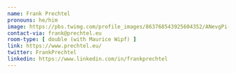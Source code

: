 ```yaml
---
name: Frank Prechtel
pronouns: he/him
image: https://pbs.twimg.com/profile_images/863768543925604352/ANevgPi-_400x400.jpg
contact-via: frank@prechtel.eu
room-type: [ double (with Maurice Wipf) ]
link: https://www.prechtel.eu/
twitter: FrankPrechtel
linkedin: https://www.linkedin.com/in/frankprechtel
---
```

